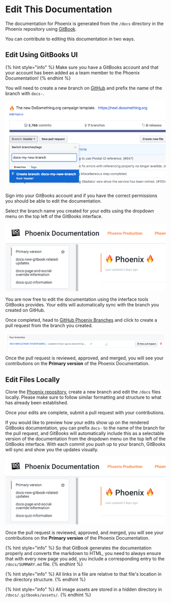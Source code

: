 # Edit This Documentation

The documentation for Phoenix is generated from the `/docs` directory in the Phoenix repository using [GitBook](https://www.gitbook.com/).

You can contribute to editing this documentation in two ways.

## Edit Using GitBooks UI

{% hint style="info" %}
Make sure you have a GitBooks account and that your account has been added as a team member to the Phoenix Documentation!
{% endhint %}

You will need to create a new branch on [GitHub](https://github.com/) and prefix the name of the branch with `docs-`.

![Documentation Creating Branch On GitHub](../.gitbook/assets/documentation-creating-branch-on-github.png)

Sign into your GitBooks account and if you have the correct permissions you should be able to edit the documentation.

Select the branch name you created for your edits using the dropdown menu on the top left of the GitBooks interface.

![Documentation Version Dropdown Menu](../.gitbook/assets/documentation-version-dropdown-menu.png)

You are now free to edit the documentation using the interface tools GitBooks provides. Your edits will automatically sync with the branch you created on GitHub.

Once completed, head to [GitHub Phoenix Branches](https://github.com/DoSomething/phoenix-next/branches) and click to create a pull request from the branch you created.

![Documentation Create New Pull Request From Branch.png](../.gitbook/assets/documentation-create-new-pull-request-from-branch.png)

Once the pull request is reviewed, approved, and merged, you will see your contributions on the **Primary version** of the Phoenix Documentation.

## Edit Files Locally

Clone the [Phoenix repository](https://github.com/DoSomething/phoenix-next), create a new branch and edit the `/docs` files locally. Please make sure to follow similar formatting and structure to what has already been established.

Once your edits are complete, submit a pull request with your contributions.

If you would like to preview how your edits show up on the rendered GitBooks documentation, you can prefix `docs-` to the name of the branch for the pull request, and GitBooks will automatically include this as a selectable version of the documentation from the dropdown menu on the top left of the GitBooks interface. With each commit you push up to your branch, GitBooks will sync and show you the updates visually.

![Documentation Version Dropdown Menu](../.gitbook/assets/documentation-version-dropdown-menu.png)

Once the pull request is reviewed, approved, and merged, you will see your contributions on the **Primary version** of the Phoenix Documentation.

{% hint style="info" %}
So that GitBook generates the documentation properly and converts the markdown to HTML, you need to always ensure that with every new page you add, you include a corresponding entry to the `/docs/SUMMARY.md` file.
{% endhint %}

{% hint style="info" %}
All links in a file are relative to that file's location in the directory structure.
{% endhint %}

{% hint style="info" %}
All image assets are stored in a hidden directory in `/docs/.gitbooks/assets/`.
{% endhint %}

